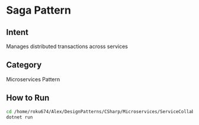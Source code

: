 # Saga Pattern

## Intent
Manages distributed transactions across services

## Category
Microservices Pattern

## How to Run
```bash
cd /home/roku674/Alex/DesignPatterns/CSharp/Microservices/ServiceCollaboration/Saga
dotnet run
```
